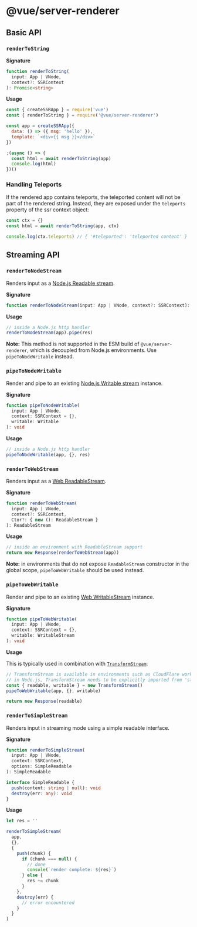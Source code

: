 # @vue/server-renderer

## Basic API

### `renderToString`

**Signature**

```ts
function renderToString(
  input: App | VNode,
  context?: SSRContext
): Promise<string>
```

**Usage**

```js
const { createSSRApp } = require('vue')
const { renderToString } = require('@vue/server-renderer')

const app = createSSRApp({
  data: () => ({ msg: 'hello' }),
  template: `<div>{{ msg }}</div>`
})

;(async () => {
  const html = await renderToString(app)
  console.log(html)
})()
```

### Handling Teleports

If the rendered app contains teleports, the teleported content will not be part of the rendered string. Instead, they are exposed under the `teleports` property of the ssr context object:

```js
const ctx = {}
const html = await renderToString(app, ctx)

console.log(ctx.teleports) // { '#teleported': 'teleported content' }
```

## Streaming API

### `renderToNodeStream`

Renders input as a [Node.js Readable stream](https://nodejs.org/api/stream.html#stream_class_stream_readable).

**Signature**

```ts
function renderToNodeStream(input: App | VNode, context?: SSRContext): Readable
```

**Usage**

```js
// inside a Node.js http handler
renderToNodeStream(app).pipe(res)
```

**Note:** This method is not supported in the ESM build of `@vue/server-renderer`, which is decoupled from Node.js environments. Use `pipeToNodeWritable` instead.

### `pipeToNodeWritable`

Render and pipe to an existing [Node.js Writable stream](https://nodejs.org/api/stream.html#stream_writable_streams) instance.

**Signature**

```ts
function pipeToNodeWritable(
  input: App | VNode,
  context: SSRContext = {},
  writable: Writable
): void
```

**Usage**

```js
// inside a Node.js http handler
pipeToNodeWritable(app, {}, res)
```

### `renderToWebStream`

Renders input as a [Web ReadableStream](https://developer.mozilla.org/en-US/docs/Web/API/Streams_API).

**Signature**

```ts
function renderToWebStream(
  input: App | VNode,
  context?: SSRContext,
  Ctor?: { new (): ReadableStream }
): ReadableStream
```

**Usage**

```js
// inside an environment with ReadableStream support
return new Response(renderToWebStream(app))
```

**Note:** in environments that do not expose `ReadableStream` constructor in the global scope, `pipeToWebWritable` should be used instead.

### `pipeToWebWritable`

Render and pipe to an existing [Web WritableStream](https://developer.mozilla.org/en-US/docs/Web/API/WritableStream) instance.

**Signature**

```ts
function pipeToWebWritable(
  input: App | VNode,
  context: SSRContext = {},
  writable: WritableStream
): void
```

**Usage**

This is typically used in combination with [`TransformStream`](https://developer.mozilla.org/en-US/docs/Web/API/TransformStream):

```js
// TransformStream is available in environments such as CloudFlare workers.
// in Node.js, TransformStream needs to be explicitly imported from 'stream/web'
const { readable, writable } = new TransformStream()
pipeToWebWritable(app, {}, writable)

return new Response(readable)
```

### `renderToSimpleStream`

Renders input in streaming mode using a simple readable interface.

**Signature**

```ts
function renderToSimpleStream(
  input: App | VNode,
  context: SSRContext,
  options: SimpleReadable
): SimpleReadable

interface SimpleReadable {
  push(content: string | null): void
  destroy(err: any): void
}
```

**Usage**

```js
let res = ''

renderToSimpleStream(
  app,
  {},
  {
    push(chunk) {
      if (chunk === null) {
        // done
        console(`render complete: ${res}`)
      } else {
        res += chunk
      }
    },
    destroy(err) {
      // error encountered
    }
  }
)
```
